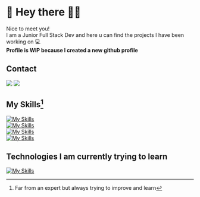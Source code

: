 # 🌸 Hey there 🏳️‍🌈

Nice to meet you!   
I am a Junior Full Stack Dev and here u can find the projects I have been working on 💻  
**Profile is WIP because I created a new github profile**

## Contact
[<img src="https://img.shields.io/badge/LinkedIn-0077B5?style=for-the-badge&logo=linkedin&logoColor=white">](https://www.linkedin.com/in/lilyplum/)
[<img src="https://img.shields.io/badge/Microsoft_Outlook-0078D4?style=for-the-badge&logo=microsoft-outlook&logoColor=white">](mailto:chen.lily@outlook.de)


## My Skills[^1]
[![My Skills](https://skillicons.dev/icons?i=vite,react,js,html,css)](https://skillicons.dev)  
[![My Skills](https://skillicons.dev/icons?i=nodejs,express,tailwind,bootstrap,figma)](https://skillicons.dev)  
[![My Skills](https://skillicons.dev/icons?i=java,maven,spring,mongodb,postgres)](https://skillicons.dev)  
[![My Skills](https://skillicons.dev/icons?i=vscode,idea,git,linux)](https://skillicons.dev)  

## Technologies I am currently trying to learn
[![My Skills](https://skillicons.dev/icons?i=angular,godot,python,kotlin,gradle)](https://skillicons.dev)  


[^1]:Far from an expert but always trying to improve and learn 
